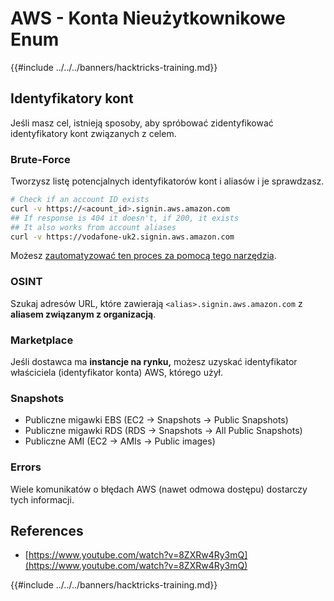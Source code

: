 # AWS - Konta Nieużytkownikowe Enum

{{#include ../../../banners/hacktricks-training.md}}

## Identyfikatory kont

Jeśli masz cel, istnieją sposoby, aby spróbować zidentyfikować identyfikatory kont związanych z celem.

### Brute-Force

Tworzysz listę potencjalnych identyfikatorów kont i aliasów i je sprawdzasz.
```bash
# Check if an account ID exists
curl -v https://<acount_id>.signin.aws.amazon.com
## If response is 404 it doesn't, if 200, it exists
## It also works from account aliases
curl -v https://vodafone-uk2.signin.aws.amazon.com
```
Możesz [zautomatyzować ten proces za pomocą tego narzędzia](https://github.com/dagrz/aws_pwn/blob/master/reconnaissance/validate_accounts.py).

### OSINT

Szukaj adresów URL, które zawierają `<alias>.signin.aws.amazon.com` z **aliasem związanym z organizacją**.

### Marketplace

Jeśli dostawca ma **instancje na rynku,** możesz uzyskać identyfikator właściciela (identyfikator konta) AWS, którego użył.

### Snapshots

- Publiczne migawki EBS (EC2 -> Snapshots -> Public Snapshots)
- Publiczne migawki RDS (RDS -> Snapshots -> All Public Snapshots)
- Publiczne AMI (EC2 -> AMIs -> Public images)

### Errors

Wiele komunikatów o błędach AWS (nawet odmowa dostępu) dostarczy tych informacji.

## References

- [https://www.youtube.com/watch?v=8ZXRw4Ry3mQ](https://www.youtube.com/watch?v=8ZXRw4Ry3mQ)

{{#include ../../../banners/hacktricks-training.md}}
